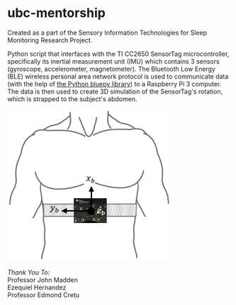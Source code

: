# ubc-mentorship
Created as a part of the Sensory Information Technologies for Sleep Monitoring Research Project.

Python script that interfaces with the TI CC2650 SensorTag microcontroller, specifically its inertial measurement unit (IMU) which contains 3 sensors (gyroscope, accelerometer, magnetometer). The Bluetooth Low Energy (BLE) wireless personal area network protocol is used to communicate data (with the help of [the Python bluepy library](http://ianharvey.github.io/bluepy-doc/ "Bluepy Documentation")) to a Raspberry Pi 3 computer. The data is then used to create 3D simulation of the SensorTag's rotation, which is strapped to the subject's abdomen.

![Position on abdomen](sensortag-position.png)

*Thank You To:*  
Professor John Madden  
Ezequiel Hernandez  
Professor Edmond Cretu
